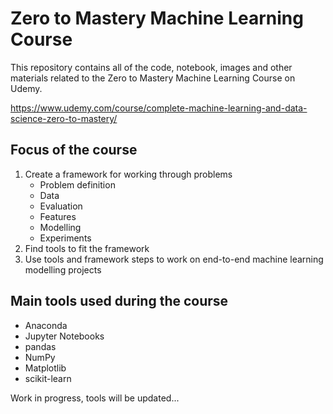 # Zero to Mastery Machine Learning Course

This repository contains all of the code, notebook, images and other materials related to the Zero to Mastery Machine Learning Course on Udemy.

https://www.udemy.com/course/complete-machine-learning-and-data-science-zero-to-mastery/

## Focus of the course

1. Create a framework for working through problems
    * Problem definition
    * Data
    * Evaluation
    * Features
    * Modelling
    * Experiments
2. Find tools to fit the framework
3. Use tools and framework steps to work on end-to-end machine learning modelling projects

## Main tools used during the course

* Anaconda
* Jupyter Notebooks
* pandas
* NumPy
* Matplotlib
* scikit-learn

Work in progress, tools will be updated...